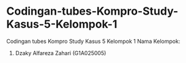 # Codingan-tubes-Kompro-Study-Kasus-5-Kelompok-1
Codingan tubes Kompro Study Kasus 5 Kelompok 1
Nama Kelompok:
1. Dzaky Alfareza Zahari    (G1A025005)
